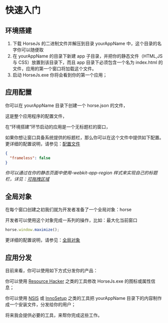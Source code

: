 # 快速入门

## 环境搭建

1.  下载 HorseJs 的二进制文件并解压到目录 yourAppName 中，这个目录的名字你可以随便取
2.  在 yourAppName 的目录下新建 app 子目录，并把你的静态文件（HTML,JS 与 CSS）放置到该目录下，而且 app 目录下必须包含一个名为 index.html 的文件，应用的第一个窗口将加载这个文件。
3.  启动 HorseJs.exe 你将会看到你的第一个应用；

## 应用配置

你可以在 yourAppName 目录下创建一个 horse.json 的文件，

这是整个应用程序的配置文件，

在“环境搭建”环节启动的应用是一个无标题栏的窗口，

如果你想让窗口具备系统提供的标题栏，那么你可以在这个文件中提供如下配置。更详细的配置说明，请参见：[配置文件](Config.md)

```json
{
  "frameless": false
}
```

_你可以通过在你的静态页面中使用-webkit-app-region 样式来实现自己的标题栏，详见：[可拖拽区域](AppRegion.md)_

## 全局对象

在每个窗口创建之初我们就为开发者准备了一个全局对象：horse

开发者可以使用这个对象完成一系列的操作，比如：最大化当前窗口

```javascript
horse.window.maximize();
```

更详细的配置说明，请参见：[全局对象](Horse.md)

## 应用分发

目前来看，你可以使用如下方式分发你的产品：

你可以使用 [Resource Hacker](http://angusj.com/resourcehacker/) 之类的工具修改 HorseJs.exe 的图标或属性信息；

你可以使用 [NSIS](https://nsis.sourceforge.io/) 或 [InnoSetup](https://jrsoftware.org/isinfo.php) 之类的工具把 yourAppName 目录下的内容制作成一个安装文件，分发给你的用户；

将来我会提供必要的工具，来帮你完成这些工作。
